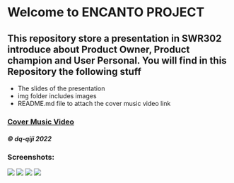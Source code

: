 # Welcome to ENCANTO PROJECT
## This repository store a presentation in SWR302 introduce about Product Owner, Product champion and User Personal. You will find in this Repository the following stuff

* The slides of the presentation
* img folder includes images
* README.md file to attach the cover music video link

### [Cover Music Video](https://drive.google.com/file/d/159RTHnn39-RR36FoKeib2Xmoh7K4Pqz6/view?usp=sharing)

##### © dq-qiji 2022

### Screenshots:
![](https://github.com/dq-qiji/swr-encantoproject/blob/main/img/1.png)
![](https://github.com/dq-qiji/swr-encantoproject/blob/main/img/2.png)
![](https://github.com/dq-qiji/swr-encantoproject/blob/main/img/3.png)
![](https://github.com/dq-qiji/swr-encantoproject/blob/main/img/4.png)
